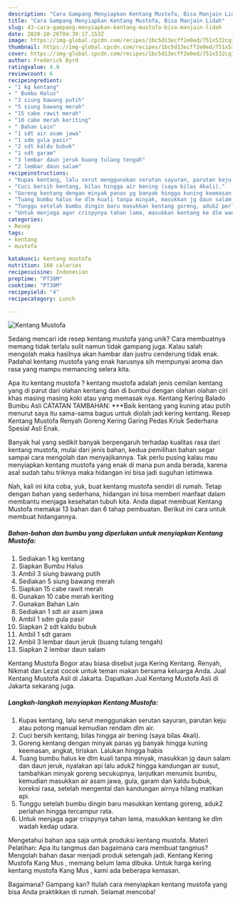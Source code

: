 ```yaml
---
description: "Cara Gampang Menyiapkan Kentang Mustofa, Bisa Manjain Lidah"
title: "Cara Gampang Menyiapkan Kentang Mustofa, Bisa Manjain Lidah"
slug: 43-cara-gampang-menyiapkan-kentang-mustofa-bisa-manjain-lidah
date: 2020-10-26T04:39:17.153Z
image: https://img-global.cpcdn.com/recipes/1bc5d13ecff2e0ed/751x532cq70/kentang-mustofa-foto-resep-utama.jpg
thumbnail: https://img-global.cpcdn.com/recipes/1bc5d13ecff2e0ed/751x532cq70/kentang-mustofa-foto-resep-utama.jpg
cover: https://img-global.cpcdn.com/recipes/1bc5d13ecff2e0ed/751x532cq70/kentang-mustofa-foto-resep-utama.jpg
author: Frederick Byrd
ratingvalue: 4.9
reviewcount: 6
recipeingredient:
- "1 kg kentang"
- " Bumbu Halus"
- "3 siung bawang putih"
- "5 siung bawang merah"
- "15 cabe rawit merah"
- "10 cabe merah keriting"
- " Bahan Lain"
- "1 sdt air asam jawa"
- "1 sdm gula pasir"
- "2 sdt kaldu bubuk"
- "1 sdt garam"
- "3 lembar daun jeruk buang tulang tengah"
- "2 lembar daun salam"
recipeinstructions:
- "Kupas kentang, lalu serut menggunakan serutan sayuran, parutan keju atau potong manual kemudian rendam dlm air."
- "Cuci bersih kentang, bilas hingga air bening (saya bilas 4kali)."
- "Goreng kentang dengan minyak panas yg banyak hingga kuning keemasan, angkat, tiriskan. Lalukan hingga habis"
- "Tuang bumbu halus ke dlm kuali tanpa minyak, masukkan jg daun salam dan daun jeruk, nyalakan api lalu aduk2 hingga kandungan air susut, tambahkan minyak goreng secukupnya, lanjutkan menumis bumbu, kemudian masukkan air asam jawa, gula, garam dan kaldu bubuk, koreksi rasa, setelah mengental dan kandungan airnya hilang matikan api."
- "Tunggu setelah bumbu dingin baru masukkan kentang goreng, aduk2 perlahan hingga tercampur rata."
- "Untuk menjaga agar crispynya tahan lama, masukkan kentang ke dlm wadah kedap udara."
categories:
- Resep
tags:
- kentang
- mustofa

katakunci: kentang mustofa 
nutrition: 160 calories
recipecuisine: Indonesian
preptime: "PT38M"
cooktime: "PT30M"
recipeyield: "4"
recipecategory: Lunch

---
```



![Kentang Mustofa](https://img-global.cpcdn.com/recipes/1bc5d13ecff2e0ed/751x532cq70/kentang-mustofa-foto-resep-utama.jpg)

Sedang mencari ide resep kentang mustofa yang unik? Cara membuatnya memang tidak terlalu sulit namun tidak gampang juga. Kalau salah mengolah maka hasilnya akan hambar dan justru cenderung tidak enak. Padahal kentang mustofa yang enak harusnya sih mempunyai aroma dan rasa yang mampu memancing selera kita.

Apa itu kentang mustofa ? kentang mustofa adalah jenis cemilan kentang yang di parut dari olahan kentang dan di bumbui dengan olahan olahan ciri khas masing masing koki atau yang memasak nya. Kentang Kering Balado Bumbu Asli CATATAN TAMBAHAN: ***Baik kentang yang kuning atau putih menurut saya itu sama-sama bagus untuk diolah jadi kering kentang. Resep Kentang Mustofa Renyah Goreng Kering Garing Pedas Kriuk Sederhana Spesial Asli Enak.

Banyak hal yang sedikit banyak berpengaruh terhadap kualitas rasa dari kentang mustofa, mulai dari jenis bahan, kedua pemilihan bahan segar sampai cara mengolah dan menyajikannya. Tak perlu pusing kalau mau menyiapkan kentang mustofa yang enak di mana pun anda berada, karena asal sudah tahu triknya maka hidangan ini bisa jadi suguhan istimewa.


Nah, kali ini kita coba, yuk, buat kentang mustofa sendiri di rumah. Tetap dengan bahan yang sederhana, hidangan ini bisa memberi manfaat dalam membantu menjaga kesehatan tubuh kita. Anda dapat membuat Kentang Mustofa memakai 13 bahan dan 6 tahap pembuatan. Berikut ini cara untuk membuat hidangannya.

<!--inarticleads1-->

##### Bahan-bahan dan bumbu yang diperlukan untuk menyiapkan Kentang Mustofa:

1. Sediakan 1 kg kentang
1. Siapkan  Bumbu Halus
1. Ambil 3 siung bawang putih
1. Sediakan 5 siung bawang merah
1. Siapkan 15 cabe rawit merah
1. Gunakan 10 cabe merah keriting
1. Gunakan  Bahan Lain
1. Sediakan 1 sdt air asam jawa
1. Ambil 1 sdm gula pasir
1. Siapkan 2 sdt kaldu bubuk
1. Ambil 1 sdt garam
1. Ambil 3 lembar daun jeruk (buang tulang tengah)
1. Siapkan 2 lembar daun salam


Kentang Mustofa Bogor atau biasa disebut juga Kering Kentang. Renyah, Nikmat dan Lezat cocok untuk teman makan bersama keluarga Anda. Jual Kentang Mustofa Asli di Jakarta. Dapatkan Jual Kentang Mustofa Asli di Jakarta sekarang juga. 

<!--inarticleads2-->

##### Langkah-langkah menyiapkan Kentang Mustofa:

1. Kupas kentang, lalu serut menggunakan serutan sayuran, parutan keju atau potong manual kemudian rendam dlm air.
1. Cuci bersih kentang, bilas hingga air bening (saya bilas 4kali).
1. Goreng kentang dengan minyak panas yg banyak hingga kuning keemasan, angkat, tiriskan. Lalukan hingga habis
1. Tuang bumbu halus ke dlm kuali tanpa minyak, masukkan jg daun salam dan daun jeruk, nyalakan api lalu aduk2 hingga kandungan air susut, tambahkan minyak goreng secukupnya, lanjutkan menumis bumbu, kemudian masukkan air asam jawa, gula, garam dan kaldu bubuk, koreksi rasa, setelah mengental dan kandungan airnya hilang matikan api.
1. Tunggu setelah bumbu dingin baru masukkan kentang goreng, aduk2 perlahan hingga tercampur rata.
1. Untuk menjaga agar crispynya tahan lama, masukkan kentang ke dlm wadah kedap udara.


Mengetahui bahan apa saja untuk produksi kentang mustofa. Materi Pelatihan: Apa itu tangmus dan bagaimana cara membuat tangmus? Mengolah bahan dasar menjadi produk setengah jadi. Kentang Kering Mustofa Kang Mus , memang belum lama dibuka. Untuk harga kering kentang mustofa Kang Mus , kami ada beberapa kemasan. 

Bagaimana? Gampang kan? Itulah cara menyiapkan kentang mustofa yang bisa Anda praktikkan di rumah. Selamat mencoba!
